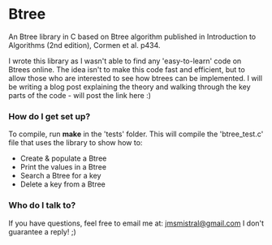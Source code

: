 # Btree #

An Btree library in C based on Btree algorithm published in Introduction to Algorithms (2nd edition), Cormen et al. p434.

I wrote this library as I wasn't able to find any 'easy-to-learn' code on Btrees online. The idea isn't to make this code fast and efficient, but to allow those who are interested to see how btrees can be implemented. I will be writing a blog post explaining the theory and walking through the key parts of the code - will post the link here :)

### How do I get set up? ###

To compile, run **make** in the 'tests' folder. This will compile the 'btree_test.c' file that uses the library to show how to: </br>
*  Create & populate a Btree
*  Print the values in a Btree
*  Search a Btree for a key
*  Delete a key from a Btree

### Who do I talk to? ###

If you have questions, feel free to email me at: jmsmistral@gmail.com
I don't guarantee a reply! ;)